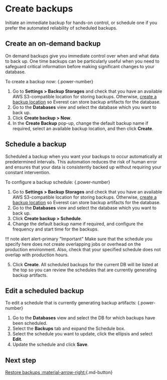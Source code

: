 # Create backups

Initiate an immediate backup for hands-on control, or schedule one if you prefer the automated reliability of scheduled backups.

## Create an on-demand backup

On demand backups give you immediate control over when and what data to back up. One time backups can be particularly useful when you need to safeguard critical information before making significant changes to your database.

To create a backup now:
{.power-number}

1. Go to <i class="uil uil-cog"></i>  **Settings > Backup Storages** and check that you have an available AWS S3-compatible location for storing backups. Otherwise, [create a backup location](../use/CreateBackup.md) so Everest can store backup artifacts for the database. 
2. Go to the <i class="uil uil-database"></i> **Databases** view and select the database which you want to back up.
3. Click **Create backup > Now**.
4. In the **Create Backup** pop-up, change the default backup name if required, select an available backup location, and then click **Create**.

## Schedule a backup

Scheduled a backup when you want your backups to occur automatically at predetermined intervals. This automation reduces the risk of human error and ensures that your data is consistently backed up without requiring your constant intervention.

To configure a backup schedule:
{.power-number}

1. Go to <i class="uil uil-cog"></i>  **Settings > Backup Storages** and check that you have an available AWS S3-compatible location for storing backups. Otherwise, [create a backup location](../use/CreateBackup.md) so Everest can store backup artifacts for the database. 
2. Go to the <i class="uil uil-database"></i> **Databases** view and select the database which you want to back up.
3. Click **Create backup > Schedule**.
4. Change the default backup name if required, and configure the frequency and start time for the backups.
    
!!! note alert alert-primary "Important"
    Make sure that the schedule you specify here does not create overlapping jobs or overhead on the production environment. Also, check that your specified schedule does not overlap with production hours.

5. Click **Create**. All scheduled backups for the current DB will be listed at the top so you can review the schedules that are currently generating backup artifacts.



## Edit a scheduled backup

To edit a schedule that is currently generating backup artifacts:
{.power-number}

1. Go to the <i class="uil uil-database"></i> **Databases** view and select the DB for which  backups have been scheduled.  
2. Select the **Backups** tab and expand the Schedule box.
3. Select the schedule you want to update, click the ellipsis <i class="uil uil-ellipsis-h"></i> and select **Edit**. 
4. Update the schedule and click **Save**. 
## Next step 

[Restore backups :material-arrow-right:](RestoreBackup.md){.md-button}